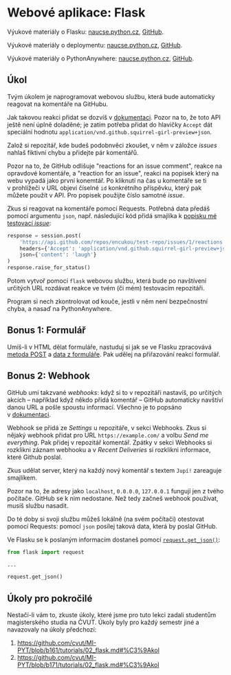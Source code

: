 
Webové aplikace: Flask
======================

Výukové materiály o Flasku:
[naucse.python.cz](http://naucse.python.cz/2018/pyknihovny-jaro/intro/flask/),
[GitHub](https://github.com/pyvec/naucse.python.cz/tree/master/lessons/intro/flask).

Výukové materiály o deploymentu:
[naucse.python.cz](http://naucse.python.cz/2018/pyknihovny-jaro/intro/deployment/),
[GitHub](https://github.com/pyvec/naucse.python.cz/tree/master/lessons/intro/deployment).

Výukové materiály o PythonAnywhere:
[naucse.python.cz](http://naucse.python.cz/2018/pyknihovny-jaro/intro/deployment/pythonanywhere/),
[GitHub](https://github.com/pyvec/naucse.python.cz/tree/master/lessons/intro/deployment).

Úkol
----

Tvým úkolem je naprogramovat webovou službu, která bude automaticky
reagovat na komentáře na GitHubu.

Jak takovou reakci přidat se dozvíš v [dokumentaci](https://developer.github.com/v3/reactions/).
Pozor na to, že toto API ještě není úplně doladěné;
je zatím potřeba přidat do hlavičky `Accept` dát speciální hodnotu
`application/vnd.github.squirrel-girl-preview+json`.

Založ si repozitář, kde budeš podobnvěci zkoušet, v něm v záložce
*issues* nahlaš fiktivní chybu a přidejte pár komentářů.

Pozor na to, že GitHub odlišuje "reactions for an issue comment", reakce na
opravdové komentáře,
a "reaction for an issue", reakci na popisek který na webu vypadá jako
první konemtář.
Po kliknutí na čas u komentáře se ti v prohlížeči v URL objeví číselné `id`
konkrétního příspěvku, který pak můžete použít v API.
Pro popisek použijte číslo samotné *issue*.

Zkus si reagovat na komentáře pomocí Requests.
Potřebná data předáš pomocí argumentu `json`, např. následující kód
přidá smajlíka k [popisku mé testovací *issue*](https://github.com/encukou/test-repo/issues/1):

```python
response = session.post(
    'https://api.github.com/repos/encukou/test-repo/issues/1/reactions',
    headers={'Accept': 'application/vnd.github.squirrel-girl-preview+jso'},
    json={'content': 'laugh'}
)
response.raise_for_status()
```

Potom vytvoř pomocí `flask` webovou službu, která bude po navštívení určitých
URL rozdávat reakce ve tvém (či mém) testovacím repozitáři.

Program si nech zkontrolovat od kouče, jestli v něm není bezpečnostní chyba,
a nasaď na PythonAnywhere.


## Bonus 1: Formulář

Umíš-li v HTML dělat formuláře, nastuduj si jak se ve Flasku
zpracovává [metoda POST](http://flask.pocoo.org/docs/0.12/quickstart/#http-methods)
a [data z formuláře](http://flask.pocoo.org/docs/0.12/quickstart/#the-request-object).
Pak udělej na přiřazování reakcí formulář.


## Bonus 2: Webhook

GitHub umí takzvané *webhooks*: když si to v repozitáři nastavíš,
po určitých akcích – například když někdo přidá komentář – GitHub
automaticky navštíví danou URL a pošle spoustu
informací.
Všechno je to popsáno v [dokumentaci](https://developer.github.com/webhooks/).

Webhook se přidá ze *Settings* u repozitáře, v sekci Webhooks.
Zkus si nějaký webhook přidat pro URL `https://example.com/` a volbu
*Send me everything*.
Pak přidej v repozitář komentář.
Zpátky v sekci Webhooks si rozklikni záznam webhooku a v *Recent Deliveries*
si rozklikni informace, které Github poslal.

Zkus udělat server, který na každý nový komentář s textem `Jupí!`
zareaguje smajlíkem.

Pozor na to, že adresy jako `localhost`, `0.0.0.0`, `127.0.0.1` fungují jen
z tvého počítače. GitHub se k nim nedostane.
Než tedy začneš webhook používat, musíš službu nasadit.

Do té doby si svoji službu můžeš lokálně (na svém počítači) otestovat pomocí
Requests: pomocí `json` posílej taková data, která by poslal GitHub.

Ve Flasku se k poslaným informacím dostaneš pomocí
[`request.get_json()`](http://flask.pocoo.org/docs/0.12/api/#flask.Request.get_json):

```python
from flask import request

...

request.get_json()
```


## Úkoly pro pokročilé

Nestačí-li vám to, zkuste úkoly, které jsme pro tuto lekci zadali studentům
magisterského studia na ČVUT.
Úkoly byly pro každý semestr jiné a navazovaly na úkoly předchozí:

1. https://github.com/cvut/MI-PYT/blob/b161/tutorials/02_flask.md#%C3%9Akol
2. https://github.com/cvut/MI-PYT/blob/b171/tutorials/02_flask.md#%C3%9Akol
